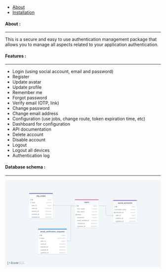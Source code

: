 - [About](./src/docs/readme/about.md)
- [Installation](./src/docs/readme/installation.md)

#### About :
-----------------

This is a secure and easy to use authentication management package that allows you to manage all aspects related to your application authentication.

#### Features :
-----------------

- Login (using social account, email and password)
- Register
- Update avatar
- Update profile
- Remember me
- Forgot password
- Verify email (OTP, link)
- Change password
- Change email address
- Configuration (use jobs, change route, token expiration time, etc)
- Dashboard for configuration
- API documentation
- Delete account
- Disable account
- Logout
- Logout all devices
- Authentication log

#### Database schema :
-----------------

![Database schema](./src/docs/schemas/schema.png)

